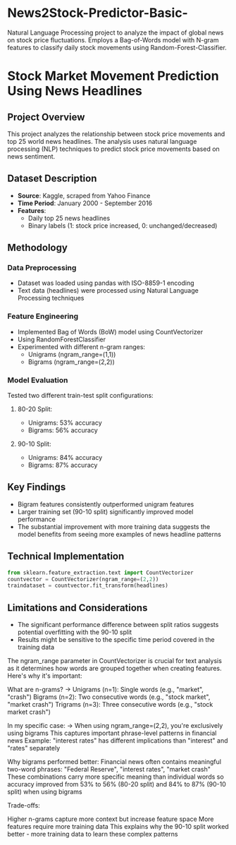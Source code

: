 # News2Stock-Predictor-Basic-
Natural Language Processing project to analyze the impact of global news on stock price fluctuations. Employs a Bag-of-Words model with N-gram features to classify daily stock movements using Random-Forest-Classifier.
# Stock Market Movement Prediction Using News Headlines

## Project Overview
This project analyzes the relationship between stock price movements and top 25 world news headlines. The analysis uses natural language processing (NLP) techniques to predict stock price movements based on news sentiment.

## Dataset Description
- **Source**: Kaggle, scraped from Yahoo Finance
- **Time Period**: January 2000 - September 2016
- **Features**: 
  - Daily top 25 news headlines
  - Binary labels (1: stock price increased, 0: unchanged/decreased)

## Methodology
### Data Preprocessing
- Dataset was loaded using pandas with ISO-8859-1 encoding
- Text data (headlines) were processed using Natural Language Processing techniques

### Feature Engineering
- Implemented Bag of Words (BoW) model using CountVectorizer
- Using RandomForestClassifier
- Experimented with different n-gram ranges:
  - Unigrams (ngram_range=(1,1))
  - Bigrams (ngram_range=(2,2))

### Model Evaluation
Tested two different train-test split configurations:

1. 80-20 Split:
   - Unigrams: 53% accuracy
   - Bigrams: 56% accuracy

2. 90-10 Split:
   - Unigrams: 84% accuracy
   - Bigrams: 87% accuracy

## Key Findings
- Bigram features consistently outperformed unigram features
- Larger training set (90-10 split) significantly improved model performance
- The substantial improvement with more training data suggests the model benefits from seeing more examples of news headline patterns

## Technical Implementation
```python
from sklearn.feature_extraction.text import CountVectorizer
countvector = CountVectorizer(ngram_range=(2,2))
traindataset = countvector.fit_transform(headlines)
```

## Limitations and Considerations
- The significant performance difference between split ratios suggests potential overfitting with the 90-10 split
- Results might be sensitive to the specific time period covered in the training data

The ngram_range parameter in CountVectorizer is crucial for text analysis as it determines how words are grouped together when creating features. Here's why it's important:

What are n-grams? -> Unigrams (n=1): Single words (e.g., "market", "crash")
Bigrams (n=2): Two consecutive words (e.g., "stock market", "market crash")
Trigrams (n=3): Three consecutive words (e.g., "stock market crash")


In my specific case: -> When using ngram_range=(2,2), you're exclusively using bigrams
This captures important phrase-level patterns in financial news
Example: "interest rates" has different implications than "interest" and "rates" separately


Why bigrams performed better:
Financial news often contains meaningful two-word phrases: "Federal Reserve", "interest rates", "market crash" These combinations carry more specific meaning than individual words so accuracy improved from 53% to 56% (80-20 split) and 84% to 87% (90-10 split) when using bigrams

Trade-offs:


Higher n-grams capture more context but increase feature space
More features require more training data
This explains why the 90-10 split worked better - more training data to learn these complex patterns
